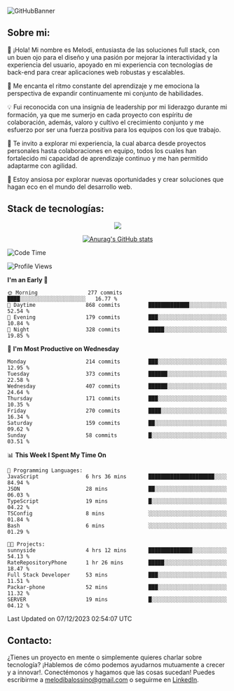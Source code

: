 ![GitHubBanner](https://github.com/MelBalossino/MelBalossino/assets/124601449/c1bfc12f-f708-4d5e-a44c-cbc714e582b2)

## Sobre mi:

🤗 ¡Hola! Mi nombre es Melodi, entusiasta de las soluciones full stack, con un buen ojo para el diseño y una pasión por mejorar la interactividad y la experiencia del usuario, apoyado en mi experiencia con tecnologías de back-end para crear aplicaciones web robustas y escalables.

🚀 Me encanta el ritmo constante del aprendizaje y me emociona la perspectiva de expandir continuamente mi conjunto de habilidades.

💡 Fui reconocida con una insignia de leadership por mi liderazgo durante mi formación, ya que me sumerjo en cada proyecto con espíritu de colaboración, además, valoro y cultivo el crecimiento conjunto y me esfuerzo por ser una fuerza positiva para los equipos con los que trabajo.

💼 Te invito a explorar mi experiencia, la cual abarca desde proyectos personales hasta colaboraciones en equipo, todos los cuales han fortalecido mi capacidad de aprendizaje continuo y me han permitido adaptarme con agilidad.

🤗 Estoy ansiosa por explorar nuevas oportunidades y crear soluciones que hagan eco en el mundo del desarrollo web. 

## Stack de tecnologías:
<p align="center">
  <a href="https://skillicons.dev">
    <img src="https://skillicons.dev/icons?i=js,html,css,react,vite,webpack,redux,nodejs,express,postgres,sequelize,git,github,vscode,figma,materialui,tailwind" />
  </a>
</p>

<div align="center">
  
[![Anurag's GitHub stats](https://github-readme-stats.vercel.app/api?username=melbalossino&count_private=true&show_icons=true&theme=onedark)](https://github.com/anuraghazra/github-readme-stats)
</div>

<!--START_SECTION:waka-->
![Code Time](http://img.shields.io/badge/Code%20Time-10%20hrs%2010%20mins-blue)

![Profile Views](http://img.shields.io/badge/Profile%20Views-206-blue)

**I'm an Early 🐤** 

```text
🌞 Morning                277 commits         ████░░░░░░░░░░░░░░░░░░░░░   16.77 % 
🌆 Daytime                868 commits         █████████████░░░░░░░░░░░░   52.54 % 
🌃 Evening                179 commits         ███░░░░░░░░░░░░░░░░░░░░░░   10.84 % 
🌙 Night                  328 commits         █████░░░░░░░░░░░░░░░░░░░░   19.85 % 
```
📅 **I'm Most Productive on Wednesday** 

```text
Monday                   214 commits         ███░░░░░░░░░░░░░░░░░░░░░░   12.95 % 
Tuesday                  373 commits         ██████░░░░░░░░░░░░░░░░░░░   22.58 % 
Wednesday                407 commits         ██████░░░░░░░░░░░░░░░░░░░   24.64 % 
Thursday                 171 commits         ███░░░░░░░░░░░░░░░░░░░░░░   10.35 % 
Friday                   270 commits         ████░░░░░░░░░░░░░░░░░░░░░   16.34 % 
Saturday                 159 commits         ██░░░░░░░░░░░░░░░░░░░░░░░   09.62 % 
Sunday                   58 commits          █░░░░░░░░░░░░░░░░░░░░░░░░   03.51 % 
```


📊 **This Week I Spent My Time On** 

```text
💬 Programming Languages: 
JavaScript               6 hrs 36 mins       █████████████████████░░░░   84.94 % 
JSON                     28 mins             ██░░░░░░░░░░░░░░░░░░░░░░░   06.03 % 
TypeScript               19 mins             █░░░░░░░░░░░░░░░░░░░░░░░░   04.22 % 
TSConfig                 8 mins              ░░░░░░░░░░░░░░░░░░░░░░░░░   01.84 % 
Bash                     6 mins              ░░░░░░░░░░░░░░░░░░░░░░░░░   01.29 % 

🐱‍💻 Projects: 
sunnyside                4 hrs 12 mins       ██████████████░░░░░░░░░░░   54.13 % 
RateRepositoryPhone      1 hr 26 mins        █████░░░░░░░░░░░░░░░░░░░░   18.47 % 
Full Stack Developer     53 mins             ███░░░░░░░░░░░░░░░░░░░░░░   11.51 % 
Packar-phone             52 mins             ███░░░░░░░░░░░░░░░░░░░░░░   11.32 % 
SERVER                   19 mins             █░░░░░░░░░░░░░░░░░░░░░░░░   04.12 % 
```


 Last Updated on 07/12/2023 02:54:07 UTC
<!--END_SECTION:waka-->

## Contacto:
¿Tienes un proyecto en mente o simplemente quieres charlar sobre tecnología? ¡Hablemos de cómo podemos ayudarnos mutuamente a crecer y a innovar!. Conectémonos y hagamos que las cosas sucedan! Puedes escribirme a melodibalossino@gmail.com o seguirme en [LinkedIn](https://www.linkedin.com/in/melody-balossino-26745021b).


<!--
**MelBalossino/MelBalossino** is a ✨ _special_ ✨ repository because its `README.md` (this file) appears on your GitHub profile.



Here are some ideas to get you started:

- 🔭 I’m currently working on ...
- 🌱 I’m currently learning ...
- 👯 I’m looking to collaborate on ...
- 🤔 I’m looking for help with ...
- 💬 Ask me about ...
- 📫 How to reach me: ...
- 😄 Pronouns: ...
- ⚡ Fun fact: ...
-->

